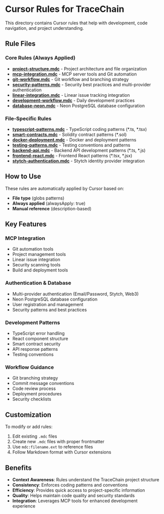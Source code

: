 # Cursor Rules for TraceChain

This directory contains Cursor rules that help with development, code navigation, and project understanding.

## Rule Files

### Core Rules (Always Applied)
- **[project-structure.mdc](project-structure.mdc)** - Project architecture and file organization
- **[mcp-integration.mdc](mcp-integration.mdc)** - MCP server tools and Git automation
- **[git-workflow.mdc](git-workflow.mdc)** - Git workflow and branching strategy
- **[security-patterns.mdc](security-patterns.mdc)** - Security best practices and multi-provider authentication
- **[linear-integration.mdc](linear-integration.mdc)** - Linear issue tracking integration
- **[development-workflow.mdc](development-workflow.mdc)** - Daily development practices
- **[database-neon.mdc](database-neon.mdc)** - Neon PostgreSQL database configuration

### File-Specific Rules
- **[typescript-patterns.mdc](typescript-patterns.mdc)** - TypeScript coding patterns (*.ts, *.tsx)
- **[smart-contracts.mdc](smart-contracts.mdc)** - Solidity contract patterns (*.sol)
- **[docker-deployment.mdc](docker-deployment.mdc)** - Docker and deployment patterns
- **[testing-patterns.mdc](testing-patterns.mdc)** - Testing conventions and patterns
- **[backend-api.mdc](backend-api.mdc)** - Backend API development patterns (*.ts, *.js)
- **[frontend-react.mdc](frontend-react.mdc)** - Frontend React patterns (*.tsx, *.jsx)
- **[stytch-authentication.mdc](stytch-authentication.mdc)** - Stytch identity provider integration

## How to Use

These rules are automatically applied by Cursor based on:
- **File type** (globs patterns)
- **Always applied** (alwaysApply: true)
- **Manual reference** (description-based)

## Key Features

### MCP Integration
- Git automation tools
- Project management tools
- Linear issue integration
- Security scanning tools
- Build and deployment tools

### Authentication & Database
- Multi-provider authentication (Email/Password, Stytch, Web3)
- Neon PostgreSQL database configuration
- User registration and management
- Security patterns and best practices

### Development Patterns
- TypeScript error handling
- React component structure
- Smart contract security
- API response patterns
- Testing conventions

### Workflow Guidance
- Git branching strategy
- Commit message conventions
- Code review process
- Deployment procedures
- Security checklists

## Customization

To modify or add rules:
1. Edit existing `.mdc` files
2. Create new `.mdc` files with proper frontmatter
3. Use `mdc:filename.ext` to reference files
4. Follow Markdown format with Cursor extensions

## Benefits

- **Context Awareness**: Rules understand the TraceChain project structure
- **Consistency**: Enforces coding patterns and conventions
- **Efficiency**: Provides quick access to project-specific information
- **Quality**: Helps maintain code quality and security standards
- **Integration**: Leverages MCP tools for enhanced development experience
